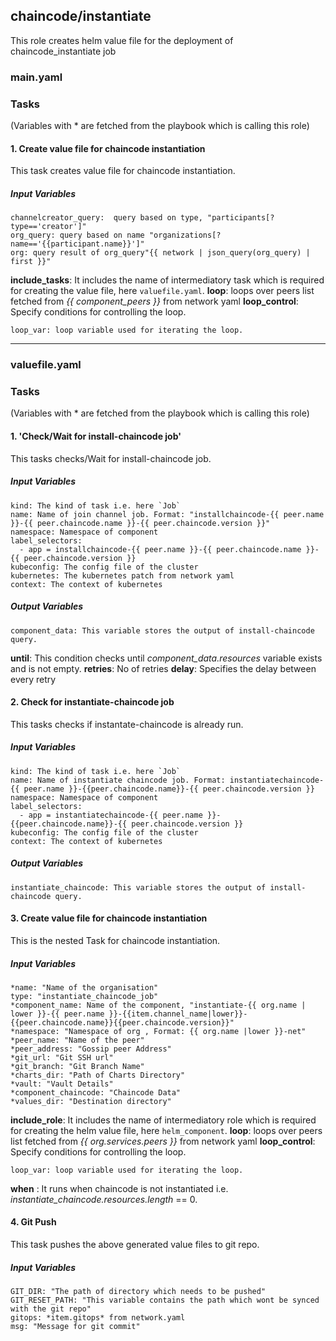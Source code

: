 [//]: # (##############################################################################################)
[//]: # (Copyright Accenture. All Rights Reserved.)
[//]: # (SPDX-License-Identifier: Apache-2.0)
[//]: # (##############################################################################################)


## chaincode/instantiate
This role creates helm value file for the deployment of chaincode_instantiate job
### main.yaml
### Tasks
(Variables with * are fetched from the playbook which is calling this role)
#### 1. Create value file for chaincode instantiation
This task creates value file for chaincode instantiation.
##### Input Variables

    channelcreator_query:  query based on type, "participants[?type=='creator']"
    org_query: query based on name "organizations[?name=='{{participant.name}}']"
    org: query result of org_query"{{ network | json_query(org_query) | first }}"
**include_tasks**: It includes the name of intermediatory task which is required for creating the value file, here `valuefile.yaml`.
**loop**: loops over peers list fetched from *{{ component_peers }}* from network yaml
**loop_control**: Specify conditions for controlling the loop.
                
    loop_var: loop variable used for iterating the loop.

-------
### valuefile.yaml
### Tasks
(Variables with * are fetched from the playbook which is calling this role)

#### 1. 'Check/Wait for install-chaincode job'
This tasks checks/Wait for install-chaincode job.

##### Input Variables

    kind: The kind of task i.e. here `Job`
    name: Name of join channel job. Format: "installchaincode-{{ peer.name }}-{{ peer.chaincode.name }}-{{ peer.chaincode.version }}"
    namespace: Namespace of component
    label_selectors:
      - app = installchaincode-{{ peer.name }}-{{ peer.chaincode.name }}-{{ peer.chaincode.version }}
    kubeconfig: The config file of the cluster
    kubernetes: The kubernetes patch from network yaml
    context: The context of kubernetes

##### Output Variables

    component_data: This variable stores the output of install-chaincode query.
	
  **until**: This condition checks until *component_data.resources* variable exists and is not empty.
  **retries**: No of retries
  **delay**: Specifies the delay between every retry
  
#### 2. Check for instantiate-chaincode job
This tasks checks if instantate-chaincode is already run.

##### Input Variables

    kind: The kind of task i.e. here `Job`
    name: Name of instantiate chaincode job. Format: instantiatechaincode-{{ peer.name }}-{{peer.chaincode.name}}-{{ peer.chaincode.version }}
    namespace: Namespace of component
    label_selectors:
      - app = instantiatechaincode-{{ peer.name }}-{{peer.chaincode.name}}-{{ peer.chaincode.version }}
    kubeconfig: The config file of the cluster
    context: The context of kubernetes
##### Output Variables

    instantiate_chaincode: This variable stores the output of install-chaincode query.

#### 3. Create value file for chaincode instantiation
This is the nested Task for chaincode instantiation.
##### Input Variables

    *name: "Name of the organisation"
    type: "instantiate_chaincode_job"
    *component_name: Name of the component, "instantiate-{{ org.name | lower }}-{{ peer.name }}-{{item.channel_name|lower}}-{{peer.chaincode.name}}{{peer.chaincode.version}}"
    *namespace: "Namespace of org , Format: {{ org.name |lower }}-net"
    *peer_name: "Name of the peer"
    *peer_address: "Gossip peer Address"    
    *git_url: "Git SSH url"
    *git_branch: "Git Branch Name"
    *charts_dir: "Path of Charts Directory"
    *vault: "Vault Details"
    *component_chaincode: "Chaincode Data"
    *values_dir: "Destination directory"
**include_role**: It includes the name of intermediatory role which is required for creating the helm value file, here `helm_component`.
**loop**: loops over peers list fetched from *{{ org.services.peers }}* from network yaml
**loop_control**: Specify conditions for controlling the loop.
                
    loop_var: loop variable used for iterating the loop.
**when** : It runs when chaincode is not instantiated i.e. *instantiate_chaincode.resources.length* == 0.

#### 4. Git Push
This task pushes the above generated value files to git repo.
##### Input Variables
    GIT_DIR: "The path of directory which needs to be pushed"    
    GIT_RESET_PATH: "This variable contains the path which wont be synced with the git repo"
    gitops: *item.gitops* from network.yaml
    msg: "Message for git commit"
